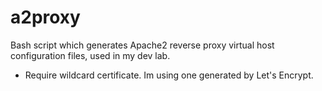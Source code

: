 # a2proxy

Bash script which generates Apache2 reverse proxy virtual host configuration files, used in my dev lab.

* Require wildcard certificate. Im using one generated by Let's Encrypt.
